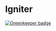 # Igniter

[![Greenkeeper badge](https://badges.greenkeeper.io/rajikaimal/Igniter.svg)](https://greenkeeper.io/)

